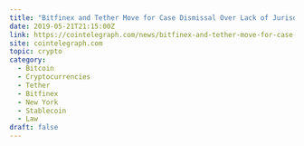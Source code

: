 ```yaml
---
title: "Bitfinex and Tether Move for Case Dismissal Over Lack of Jurisdiction"
date: 2019-05-21T21:15:00Z
link: https://cointelegraph.com/news/bitfinex-and-tether-move-for-case-dismissal-over-lack-of-jurisdiction?utm_medium=RSS&utm_source=hune
site: cointelegraph.com
topic: crypto
category:
  - Bitcoin
  - Cryptocurrencies
  - Tether
  - Bitfinex
  - New York
  - Stablecoin
  - Law
draft: false
---
```

